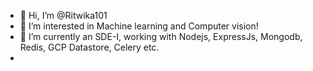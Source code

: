 - 👋 Hi, I’m @Ritwika101
- 👀 I’m interested in Machine learning and Computer vision!
- 🌱 I’m currently an SDE-I, working with Nodejs, ExpressJs, Mongodb, Redis, GCP Datastore, Celery etc.
- 


<!---
Ritwika101/Ritwika101 is a ✨ special ✨ repository because its `README.md` (this file) appears on your GitHub profile.
You can click the Preview link to take a look at your changes.
--->
